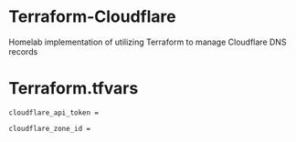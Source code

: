 # Terraform-Cloudflare
Homelab implementation of utilizing Terraform to manage Cloudflare DNS records 

# Terraform.tfvars
`cloudflare_api_token =`

`cloudflare_zone_id =` 
